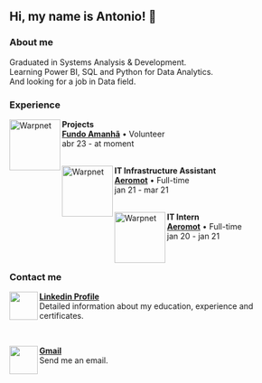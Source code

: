<h2> Hi, my name is Antonio! 👋 </h2>

<h3> About me </h3>
Graduated in Systems Analysis & Development. <br>
Learning Power BI, SQL and Python for Data Analytics. <br>
And looking for a job in Data field.

<h3> Experience </h3>


[<img align="left" height="90px" width="90px" alt="Warpnet" src="https://d1fdloi71mui9q.cloudfront.net/d9QCER62TN2LvOE4WpyG_wQYdpesjx28JDDyB">](https://www.fundoamanha.com)

**Projects** <br>
[**Fundo Amanhã**](https://www.fundoamanha.com/) • Volunteer <br>
abr 23 - at moment <br>
<br>

[<img align="left" height="90px" width="90px" alt="Warpnet" src="https://media.licdn.com/dms/image/C4D0BAQH-jkKEiz_TuA/company-logo_200_200/0/1670009986185?e=1687996800&v=beta&t=NlfuWPGut5GYQakDQ6lBPpqWCshdnUpt1dJ3xmjkaxk">](https://aeromot.com.br)

**IT Infrastructure Assistant** <br>
[**Aeromot**](https://www.aeromot.com.br/) • Full-time <br>
jan 21 - mar 21 <br>
<br>

[<img align="left" height="90px" width="90px" alt="Warpnet" src="https://media.licdn.com/dms/image/C4D0BAQH-jkKEiz_TuA/company-logo_200_200/0/1670009986185?e=1687996800&v=beta&t=NlfuWPGut5GYQakDQ6lBPpqWCshdnUpt1dJ3xmjkaxk">](https://aeromot.com.br)

**IT Intern** <br>
[**Aeromot**](https://www.aeromot.com.br/) • Full-time <br>
jan 20 - jan 21 <br>


<br>

<h3> Contact me </h3>

[<img align="left" height="50" src="https://cdn.jsdelivr.net/gh/devicons/devicon/icons/linkedin/linkedin-original.svg" />](https://linkedin.com/in/antoniokoav)
[**Linkedin Profile**](https://linkedin.com/in/antoniokoav) <br>
Detailed information about my education, experience and certificates. <br>

<br>

[<img align="left" height="50" src="https://cdn-icons-png.flaticon.com/512/281/281769.png" />](mailto:koavdev@gmail.com)
[**Gmail**](mailto:koavdev@gmail.com) <br>
Send me an email. <br>


          
          
